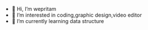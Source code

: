 - 👋 Hi, I’m wepritam
- 👀 I’m interested in coding,graphic design,video editor
- 🌱 I’m currently learning data structure
<!---
wepritam/wepritam is a ✨ special ✨ repository because its `README.md` (this file) appears on your GitHub profile.
You can click the Preview link to take a look at your changes.
--->
